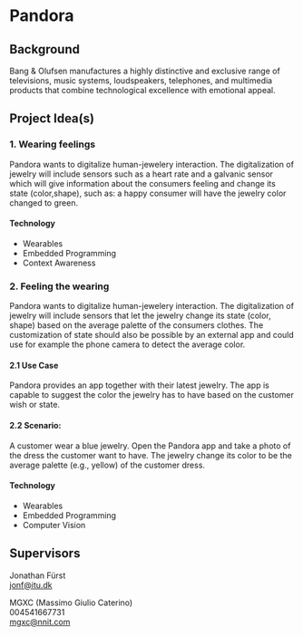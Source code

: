 # Pandora

## Background
Bang & Olufsen manufactures a highly distinctive and exclusive range of
televisions, music systems, loudspeakers, telephones, and multimedia products
that combine technological excellence with emotional appeal.

## Project Idea(s)

### 1. Wearing feelings
Pandora wants to digitalize human-jewelery interaction.
The digitalization of jewelry will include sensors such as a heart rate and a
galvanic sensor which will give information about the consumers feeling and
change its state (color,shape), such as: a happy consumer will have the jewelry
color changed to green.

#### Technology
- Wearables
- Embedded Programming
- Context Awareness

### 2. Feeling the wearing
Pandora wants to digitalize human-jewelery interaction.
The digitalization of jewelry will include sensors that let the jewelry change
its state (color, shape) based on the average palette of the consumers clothes.
The customization of state should also be possible by an external app and could
use for example the phone camera to detect the average color.

#### 2.1 Use Case
Pandora provides an app together with their latest jewelry. The app is
capable to suggest the color the jewelry has to have based on the customer wish
or state.

#### 2.2 Scenario:
A customer wear a blue jewelry. Open the Pandora app and take a photo of the
dress the customer want to have. The jewelry change its color to be the average
palette (e.g., yellow) of the customer dress.

#### Technology
- Wearables
- Embedded Programming
- Computer Vision

## Supervisors
Jonathan Fürst  
jonf@itu.dk

MGXC (Massimo Giulio Caterino)   
004541667731  
mgxc@nnit.com
